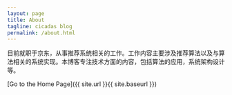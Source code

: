 ```yaml
---
layout: page
title: About
tagline: cicadas blog
permalink: /about.html
---
```


目前就职于京东，从事推荐系统相关的工作。工作内容主要涉及推荐算法以及与算法相关的系统实现。本博客专注技术方面的内容，包括算法的应用，系统架构设计等。

[Go to the Home Page]({{ site.url }}{{ site.baseurl }})
